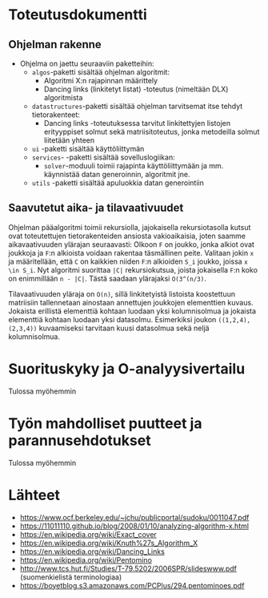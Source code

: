 # Toteutusdokumentti


## Ohjelman rakenne
- Ohjelma on jaettu seuraaviin paketteihin:
  - `algos`-paketti sisältää ohjelman algoritmit:
    - Algoritmi X:n rajapinnan määrittely
    - Dancing links (linkitetyt listat) -toteutus (nimeltään DLX) algoritmista
  - `datastructures`-paketti sisältää ohjelman tarvitsemat itse tehdyt tietorakenteet:
    - Dancing links -toteutuksessa tarvitut linkitettyjen listojen erityyppiset solmut sekä matriisitoteutus, jonka metodeilla solmut liitetään yhteen
  - `ui` -paketti sisältää käyttöliittymän
  - `services`- -paketti sisältää sovelluslogiikan:
    - `solver`-moduuli toimii rajapinta käyttöliittymään ja mm. käynnistää datan generoinnin, algoritmit jne.
  - `utils` -paketti sisältää apuluokkia datan generointiin

## Saavutetut aika- ja tilavaativuudet

Ohjelman pääalgoritmi toimii rekursiolla, jajokaisella rekursiotasolla kutsut ovat toteutettujen tietorakenteiden ansiosta vakioaikaisia, joten saamme aikavaativuuden ylärajan seuraavasti: Olkoon `F` on joukko, jonka alkiot ovat joukkoja ja `F`:n alkioista voidaan rakentaa täsmällinen peite. Valitaan jokin `x` ja määritellään, että `C` on kaikkien niiden `F`:n alkioiden `S_i` joukko, joissa `x \in S_i`. Nyt algoritmi suorittaa `|C|` rekursiokutsua, joista jokaisella `F`:n koko on enimmillään `n - |C|`. Tästä saadaan ylärajaksi `O(3^(n/3)`.

Tilavaativuuden yläraja on `O(n)`, sillä linkitetyistä listoista koostettuun matriisiin tallennetaan ainostaan annettujen joukkojen elementtien kuvaus. Jokaista erillistä elementtiä kohtaan luodaan yksi kolumnisolmua ja jokaista elementtiä kohtaan luodaan yksi datasolmu. Esimerkiksi joukon `((1,2,4), (2,3,4))` kuvaamiseksi tarvitaan kuusi datasolmua sekä neljä kolumnisolmua.

# Suorituskyky ja O-analyysivertailu

Tulossa myöhemmin


# Työn mahdolliset puutteet ja parannusehdotukset

Tulossa myöhemmin

# Lähteet
- https://www.ocf.berkeley.edu/~jchu/publicportal/sudoku/0011047.pdf
- https://11011110.github.io/blog/2008/01/10/analyzing-algorithm-x.html
- https://en.wikipedia.org/wiki/Exact_cover
- https://en.wikipedia.org/wiki/Knuth%27s_Algorithm_X
- https://en.wikipedia.org/wiki/Dancing_Links
- https://en.wikipedia.org/wiki/Pentomino
- http://www.tcs.hut.fi/Studies/T-79.5202/2006SPR/slideswww.pdf (suomenkielistä terminologiaa)
- https://boyetblog.s3.amazonaws.com/PCPlus/294.pentominoes.pdf
